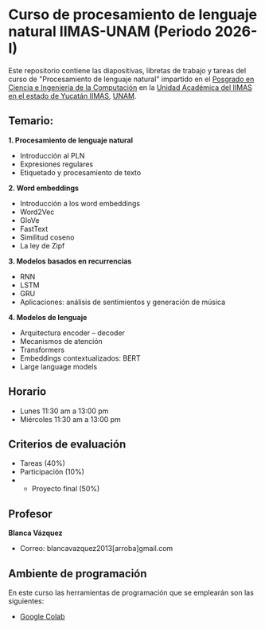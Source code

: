 # Curso de procesamiento de lenguaje natural IIMAS-UNAM (Periodo 2026-I)
Este repositorio contiene las diapositivas, libretas de trabajo y tareas del curso de "Procesamiento de lenguaje natural" impartido en el [Posgrado en Ciencia e Ingeniería de la Computación](https://www.pcic.unam.mx/) en la [Unidad Académica del IIMAS en el estado de Yucatán IIMAS](https://www.iimas.unam.mx/unidad-academica-del-iimas-en-yucatan/), [UNAM](https://www.unam.mx/).

## Temario:
**1. Procesamiento de lenguaje natural**
- Introducción al PLN
- Expresiones regulares
- Etiquetado y procesamiento de texto

**2. Word embeddings**
- Introducción a los word embeddings
- Word2Vec
- GloVe
- FastText
- Similitud coseno
- La ley de Zipf

**3. Modelos basados en recurrencias**
- RNN
- LSTM
- GRU
- Aplicaciones: análisis de sentimientos y generación de música

**4. Modelos de lenguaje**
- Arquitectura encoder – decoder
- Mecanismos de atención
- Transformers
- Embeddings contextualizados: BERT
- Large language models

 ## Horario
- Lunes 11:30 am a 13:00 pm
- Miércoles 11:30 am a 13:00 pm

## Criterios de evaluación
- Tareas (40%)
- Participación (10%)
- - Proyecto final (50%)

## Profesor
**Blanca Vázquez**
  - Correo: blancavazquez2013[arroba]gmail.com

## Ambiente de programación
En este curso las herramientas de programación que se emplearán son las siguientes:
- [Google Colab](https://colab.research.google.com/)
